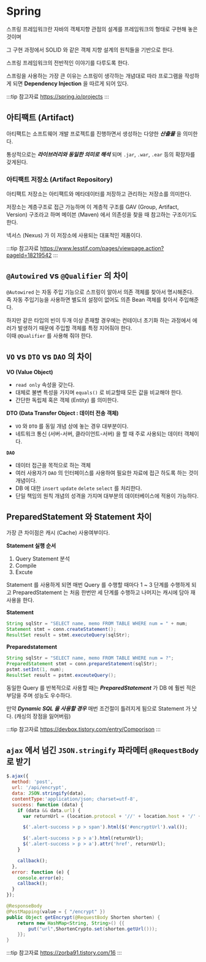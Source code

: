 # Spring

스프링 프레임워크란 자바의 객체지향 관점의 설계를 프레임워크의 형태로 구현해 놓은 것이며

그 구현 과정에서 SOLID 와 같은 객체 지향 설계의 원칙들을 기반으로 한다.

스프링 프레임워크의 전반적인 이야기를 다루도록 한다.

스프링을 사용하는 가장 큰 이유는 스프링이 생각하는 개념대로 따라 프로그램을 작성하게 되면 **Dependency Injection** 을 따르게 되어 있다.

:::tip 참고자료
<https://spring.io/projects>
:::

## 아티팩트 (Artifact)

아티팩트는 소프트웨어 개발 프로젝트를 진행하면서 생성하는 다양한 _**산출물**_ 을 의미한다.

통상적으로는 _**라이브러리와 동일한 의미로 해석**_ 되며 `.jar`, `.war`, `.ear` 등의 확장자를 갖게된다.

### 아티팩트 저장소 (Artifact Repository)

아티팩트 저장소는 아티팩트와 메타데이터를 저장하고 관리하는 저장소를 의미한다.

저장소는 계층구조로 접근 가능하며 이 계층적 구조를 GAV (Group, Artifact, Version) 구조라고 하며 메이븐 (Maven) 에서 의존성을 찾을 때 참고하는 구조이기도 한다.

넥서스 (Nexus) 가 이 저장소에 사용되는 대표적인 제품이다.

:::tip 참고자료
<https://www.lesstif.com/pages/viewpage.action?pageId=18219542>
:::

## `@Autowired` vs `@Qualifier` 의 차이

`@Autowired` 는 자동 주입 기능으로 스프링이 알아서 의존 객체를 찾아서 명시해준다.  
즉 자동 주입기능을 사용하면 별도의 설정이 없어도 의존 Bean 객체를 찾아서 주입해준다.

하지만 같은 타입의 빈이 두개 이상 존재할 경우에는 컨테이너 초기화 하는 과정에서 에러가 발생하기 때문에 주입할 객체를 특정 지어줘야 한다.  
이때 `@Qualifier` 를 사용해 줘야 한다.

## `VO` vs `DTO` vs `DAO` 의 차이

**VO (Value Object)**

* `read only` 속성을 갖는다.
* 대체로 불변 특성을 가지며 `equals()` 로 비교할때 모든 값을 비교해야 한다.
* 간단한 독립체 혹은 객체 (Entity) 를 의미한다.

**DTO (Data Transfer Object : 데이터 전송 객체)**

* `VO` 와 `DTO` 를 동일 개념 상에 놓는 경우 대부분이다.
* 네트워크 통신 (서버-서버, 클라이언트-서버) 을 할 때 주로 사용되는 데이터 객체이다.

**`DAO`**

* 데이터 접근을 목적으로 하는 객체
* 여러 사용자가 `DAO` 의 인터페이스를 사용하여 필요한 자료에 접근 하도록 하는 것이 개념이다.
* DB 에 대한 `insert` `update` `delete` `select` 를 처리한다.
* 단일 책임의 원칙 개념의 성격을 가지며 대부분의 데이터베이스에 적용이 가능하다.

## PreparedStatement 와 Statement 차이

가장 큰 차이점은 캐시 (Cache) 사용여부이다.

**Statement 실행 순서**

1. Query Statement 분석
2. Compile
3. Excute

Statement 를 사용하게 되면 매번 Query 를 수행할 때마다 1 ~ 3 단계를 수행하게 되고 PreparedStatement 는 처음 한번만 세 단계를 수행하고 나머지는 캐시에 담아 재사용을 한다.

**Statement**

```java
String sqlStr = "SELECT name, memo FROM TABLE WHERE num = " + num;
Statement stmt = conn.createStatement();
ResultSet result = stmt.executeQuery(sqlStr);
```

**Preparedstatement**

```java
String sqlStr = "SELECT name, memo FROM TABLE WHERE num = ?";
PreparedStatement stmt = conn.prepareStatement(sqlStr);
pstmt.setInt(1, num);
ResultSet result = pstmt.exceuteQuery();
```

동일한 Query 를 반복적으로 사용할 때는 _**PreparedStatement**_ 가 DB 에 훨씬 적은 부담을 주며 성능도 우수하다.

만약 _**Dynamic SQL 을 사용할 경우**_ 매번 조건절이 틀려지게 됨으로 Statement 가 낫다. (캐싱의 장점을 잃어버림)

:::tip 참고자료
<https://devbox.tistory.com/entry/Comporison>
:::

## `ajax` 에서 넘긴 `JSON.stringify` 파라메터 `@RequestBody` 로 받기

```javascript
$.ajax({
  method: 'post',
  url: '/api/encrypt',
  data: JSON.stringify(data),
  contentType:'application/json; charset=utf-8',
  success: function (data) {
    if (data && data.url) {
      var returnUrl = (location.protocol + '//' + location.host + '/' + data.url);

      $('.alert-success > p > span').html($('#encryptUrl').val());

      $('.alert-success > p > a').html(returnUrl);
      $('.alert-success > p > a').attr('href', returnUrl);
    }

    callback();
  },
  error: function (e) {
    console.error(e);
    callback();
  }
});
```

```java
@ResponseBody
@PostMapping(value = { "/encrypt" })
public Object getEncrypt(@RequestBody Shorten shorten) {
    return new HashMap<String, String>() {{
        put("url",ShortenCrypto.set(shorten.getUrl()));
    }};
}
```

:::tip 참고자료
<https://zorba91.tistory.com/16>
:::
